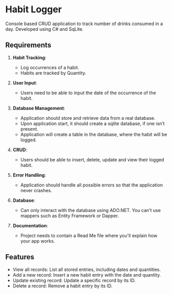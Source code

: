 # Habit Logger

Console based CRUD application to track number of drinks consumed in a day.
Developed using C# and SqLite.

## Requirements

1. **Habit Tracking**:

   - Log occurrences of a habit.
   - Habits are tracked by Quantity.

2. **User Input**:

   - Users need to be able to input the date of the occurrence of the habit.

3. **Database Management**:

   - Application should store and retrieve data from a real database.
   - Upon application start, it should create a sqlite database, if one isn’t present.
   - Application will create a table in the database, where the habit will be logged.

4. **CRUD**:

   - Users should be able to insert, delete, update and view their logged habit.

5. **Error Handling**:

   - Application should handle all possible errors so that the application never crashes.

6. **Database**:

   - Can only interact with the database using ADO.NET. You can’t use mappers such as Entity Framework or Dapper.

7. **Documentation**:
   - Project needs to contain a Read Me file where you'll explain how your app works.

## Features

- View all records: List all stored entries, including dates and quantities.
- Add a new record: Insert a new habit entry with the date and quantity.
- Update existing record: Update a specific record by its ID.
- Delete a record: Remove a habit entry by its ID.
